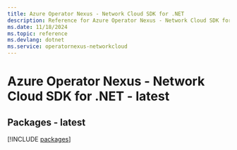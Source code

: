 ```yaml
---
title: Azure Operator Nexus - Network Cloud SDK for .NET
description: Reference for Azure Operator Nexus - Network Cloud SDK for .NET
ms.date: 11/18/2024
ms.topic: reference
ms.devlang: dotnet
ms.service: operatornexus-networkcloud
---
```

# Azure Operator Nexus - Network Cloud SDK for .NET - latest
## Packages - latest
[!INCLUDE [packages](operator-nexus---network-cloud-index.md)]